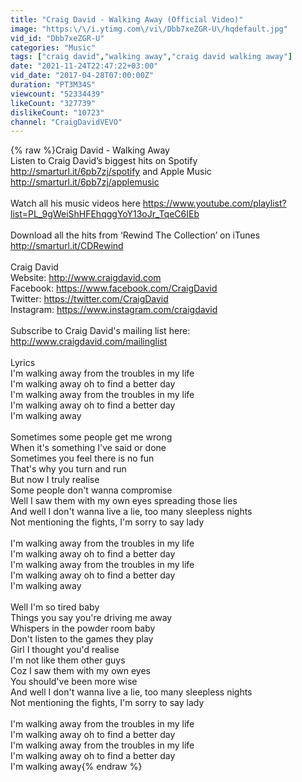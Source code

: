 ```yaml
---
title: "Craig David - Walking Away (Official Video)"
image: "https:\/\/i.ytimg.com\/vi\/Dbb7xeZGR-U\/hqdefault.jpg"
vid_id: "Dbb7xeZGR-U"
categories: "Music"
tags: ["craig david","walking away","craig david walking away"]
date: "2021-11-24T22:47:22+03:00"
vid_date: "2017-04-28T07:00:00Z"
duration: "PT3M34S"
viewcount: "52334439"
likeCount: "327739"
dislikeCount: "10723"
channel: "CraigDavidVEVO"
---
```

{% raw %}Craig David - Walking Away<br />Listen to Craig David’s biggest hits on Spotify <a rel="nofollow" target="blank" href="http://smarturl.it/6pb7zj/spotify">http://smarturl.it/6pb7zj/spotify</a> and Apple Music <a rel="nofollow" target="blank" href="http://smarturl.it/6pb7zj/applemusic">http://smarturl.it/6pb7zj/applemusic</a><br /><br />Watch all his music videos here <a rel="nofollow" target="blank" href="https://www.youtube.com/playlist?list=PL_9gWeiShHFEhqggYoY13oJr_TqeC6IEb">https://www.youtube.com/playlist?list=PL_9gWeiShHFEhqggYoY13oJr_TqeC6IEb</a> <br /><br />Download all the hits from ‘Rewind The Collection’ on iTunes <a rel="nofollow" target="blank" href="http://smarturl.it/CDRewind">http://smarturl.it/CDRewind</a><br /><br />Craig David<br />Website: <a rel="nofollow" target="blank" href="http://www.craigdavid.com">http://www.craigdavid.com</a><br />Facebook: <a rel="nofollow" target="blank" href="https://www.facebook.com/CraigDavid">https://www.facebook.com/CraigDavid</a><br />Twitter: <a rel="nofollow" target="blank" href="https://twitter.com/CraigDavid">https://twitter.com/CraigDavid</a><br />Instagram: <a rel="nofollow" target="blank" href="https://www.instagram.com/craigdavid">https://www.instagram.com/craigdavid</a><br /><br />Subscribe to Craig David's mailing list here: <a rel="nofollow" target="blank" href="http://www.craigdavid.com/mailinglist">http://www.craigdavid.com/mailinglist</a><br /><br />Lyrics<br />I'm walking away from the troubles in my life<br />I'm walking away oh to find a better day<br />I'm walking away from the troubles in my life<br />I'm walking away oh to find a better day<br />I'm walking away<br /><br />Sometimes some people get me wrong<br />When it's something I've said or done<br />Sometimes you feel there is no fun<br />That's why you turn and run<br />But now I truly realise <br />Some people don't wanna compromise<br />Well I saw them with my own eyes spreading those lies<br />And well I don't wanna live a lie, too many sleepless nights<br />Not mentioning the fights, I'm sorry to say lady<br /><br />I'm walking away from the troubles in my life<br />I'm walking away oh to find a better day<br />I'm walking away from the troubles in my life<br />I'm walking away oh to find a better day<br />I'm walking away<br /><br />Well I'm so tired baby<br />Things you say you're driving me away<br />Whispers in the powder room baby <br />Don't listen to the games they play<br />Girl I thought you'd realise <br />I'm not like them other guys<br />Coz I saw them with my own eyes<br />You should've been more wise<br />And well I don't wanna live a lie, too many sleepless nights<br />Not mentioning the fights, I'm sorry to say lady<br /><br />I'm walking away from the troubles in my life<br />I'm walking away oh to find a better day<br />I'm walking away from the troubles in my life<br />I'm walking away oh to find a better day<br />I'm walking away{% endraw %}

